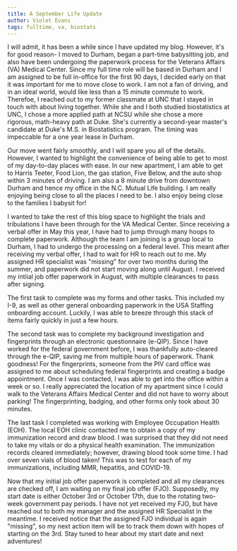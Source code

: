 ```yaml
---
title: A September Life Update
author: Violet Evans
tags: fulltime, va, biostats
---
```


I will admit, it has been a while since I have updated my blog. However, it's for good reason- I moved to Durham, began a part-time babysitting job, and also have been undergoing the paperwork process for the Veterans Affairs (VA) Medical Center. Since my full time role will be based in Durham and I am assigned to be full in-office for the first 90 days, I decided early on that it was important for me to move close to work. I am not a fan of driving, and in an ideal world, would like less than a 15 minute commute to work. Therefoe, I reached out to my former classmate at UNC that I stayed in touch with about living together. While she and I both studied biostatistics at UNC, I chose a more applied path at NCSU while she chose a more rigorous, math-heavy path at Duke. She's currently a second-year master's candidate at Duke's M.S. in Biostatistics program. The timing was impeccable for a one year lease in Durham.

Our move went fairly smoothly, and I will spare you all of the details. However, I wanted to highlight the convenience of being able to get to most of my day-to-day places with ease. In our new apartment, I am able to get to Harris Teeter, Food Lion, the gas station, Five Below, and the auto shop within 3 minutes of driving. I am also a 8 minute drive from downtown Durham and hence my office in the N.C. Mutual Life building. I am really enjoying being close to all the places I need to be. I also enjoy being close to the families I babysit for!

I wanted to take the rest of this blog space to highlight the trials and tribulations I have been through for the VA Medical Center. Since receiving a verbal offer in May this year, I have had to jump through many hoops to complete paperwork. Although the team I am joining is a group local to Durham, I had to undergo the processing on a federal level. This meant after receiving my verbal offer, I had to wait for HR to reach out to me. My assigned HR specialist was "missing" for over two months during the summer, and paperwork did not start moving along until August. I received my intiial job offer paperwork in August, with multiple clearances to pass after signing.

The first task to complete was my forms and other tasks. This included my I-9, as well as other general onboarding paperwork in the USA Staffing onboarding account. Luckily, I was able to breeze through this stack of items fairly quickly in just a few hours.

The second task was to complete my background investigation and fingerprints through an electronic questionnaire (e-QIP). Since I have worked for the federal government before, I was thankfully auto-cleared through the e-QIP, saving me from multiple hours of paperwork. Thank goodness! For the fingerprints, someone from the PIV card office was assigned to me about scheduling federal fingerprints and creating a badge appointment. Once I was contacted, I was able to get into the office within a week or so. I really appreciated the location of my apartment since I could walk to the Veterans Affairs Medical Center and did not have to worry about parking! The fingerprinting, badging, and other forms only took about 30 minutes.

The last task I completed was working with Employee Occupation Health (EOH). The local EOH clinic contacted me to obtain a copy of my immunization record and draw blood. I was surprised that they did not need to take my vitals or do a physical health examination. The immunization records cleared immediately; however, drawing blood took some time. I had over seven vials of blood taken! This was to test for each of my immunizations, including MMR,  hepatitis, and COVID-19.

Now that my initial job offer paperwork is completed and all my clearances are checked off, I am waiting on my final job offer (FJO). Supposedly, my start date is either October 3rd or October 17th, due to the rotating two-week government pay periods. I have not yet received my FJO, but have reached out to both my manager and the assigned HR Specialist in the meantime. I received notice that the assigned FJO individual is again "missing", so my next action item will be to track them down with hopes of starting on the 3rd. Stay tuned to hear about my start date and next adventures!